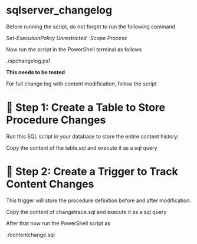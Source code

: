 # sqlserver_changelog

Before running the script, do not forget to run the following command 

_Set-ExecutionPolicy Unrestricted -Scope Process_

Now run the script in the PowerShell terminal as follows 

./spchangelog.ps1

**This needs to be tested**

For full change log with content modification, follow the script 

# 🚀 Step 1: Create a Table to Store Procedure Changes

Run this SQL script in your database to store the entire content history:

Copy the content of the table.sql and execute it as a sql query 

# 🚀 Step 2: Create a Trigger to Track Content Changes

This trigger will store the procedure definition before and after modification.

 Copy the content of changetrace.sql and execute it as a sql query 

After that now run the PowerShell script as 

./contentchange.sql
